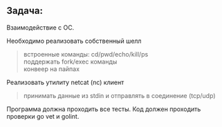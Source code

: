 #
## Задача:

Взаимодействие с ОС.

Необходимо реализовать собственный шелл     
>встроенные команды: cd/pwd/echo/kill/ps    
>поддержать fork/exec команды   
>конвеер на пайпах

Реализовать утилиту netcat (nc) клиент
>принимать данные из stdin и отправлять в соединение (tcp/udp)

Программа должна проходить все тесты. Код должен проходить проверки go vet и golint.

